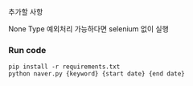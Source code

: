 추가할 사항

None Type 예외처리
가능하다면 selenium 없이 실행

### Run code
```
pip install -r requirements.txt
python naver.py {keyword} {start date} {end date}
```
